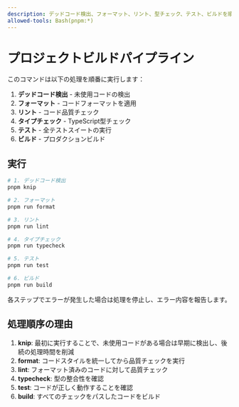 ```yaml
---
description: デッドコード検出、フォーマット、リント、型チェック、テスト、ビルドを順番に実行
allowed-tools: Bash(pnpm:*)
---
```


# プロジェクトビルドパイプライン

このコマンドは以下の処理を順番に実行します：

1. **デッドコード検出** - 未使用コードの検出
2. **フォーマット** - コードフォーマットを適用
3. **リント** - コード品質チェック
4. **タイプチェック** - TypeScript型チェック
5. **テスト** - 全テストスイートの実行
6. **ビルド** - プロダクションビルド

## 実行

```bash
# 1. デッドコード検出
pnpm knip

# 2. フォーマット
pnpm run format

# 3. リント
pnpm run lint

# 4. タイプチェック
pnpm run typecheck

# 5. テスト
pnpm run test

# 6. ビルド
pnpm run build
```

各ステップでエラーが発生した場合は処理を停止し、エラー内容を報告します。

## 処理順序の理由

1. **knip**: 最初に実行することで、未使用コードがある場合は早期に検出し、後続の処理時間を削減
2. **format**: コードスタイルを統一してから品質チェックを実行
3. **lint**: フォーマット済みのコードに対して品質チェック
4. **typecheck**: 型の整合性を確認
5. **test**: コードが正しく動作することを確認
6. **build**: すべてのチェックをパスしたコードをビルド